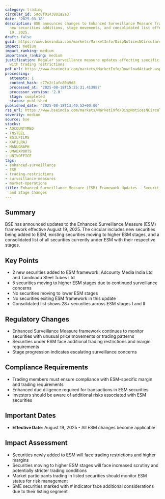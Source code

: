 ```yaml
---
category: trading
circular_id: 50c8f0143881a2a3
date: '2025-08-18'
description: BSE announces changes to Enhanced Surveillance Measure framework with
  new securities additions, stage movements, and consolidated list effective August
  19, 2025.
draft: false
guid: https://www.bseindia.com/markets/MarketInfo/DispNoticesNCirculars.aspx?Noticeid={C4AFB5EC-5698-49D0-83B7-C25E4001E993}&noticeno=20250818-55&dt=08/18/2025&icount=55&totcount=56&flag=0
impact: medium
impact_ranking: medium
importance_ranking: medium
justification: Regular surveillance measure updates affecting specific securities
  with trading restrictions
pdf_url: https://www.bseindia.com/markets/MarketInfo/DownloadAttach.aspx?id=20250818-55&attachedId=fe23a3e9-4e0c-441b-afda-651c4f569e67
processing:
  attempts: 1
  content_hash: c77e2c1afc80a9d8
  processed_at: '2025-08-18T15:25:31.413987'
  processor_version: '2.0'
  stage: completed
  status: published
published_date: '2025-08-18T13:40:52+00:00'
rss_url: https://www.bseindia.com/markets/MarketInfo/DispNoticesNCirculars.aspx?Noticeid={C4AFB5EC-5698-49D0-83B7-C25E4001E993}&noticeno=20250818-55&dt=08/18/2025&icount=55&totcount=56&flag=0
severity: medium
source: bse
stocks:
- ADCOUNTYMED
- TNSTEEL
- BGILFILMS
- KAPILRAJ
- MANUGRAPH
- UMAEXPORTS
- UNIVOFFICE
tags:
- enhanced-surveillance
- ESM
- trading-restrictions
- surveillance-measures
- market-operations
title: Enhanced Surveillance Measure (ESM) Framework Updates - Securities Moving In/Out
  and Stage Changes
---
```


## Summary

BSE has announced updates to the Enhanced Surveillance Measure (ESM) framework effective August 19, 2025. The circular includes new securities being added to ESM, existing securities moving to higher ESM stages, and a consolidated list of all securities currently under ESM with their respective stages.

## Key Points

- 2 new securities added to ESM framework: Adcounty Media India Ltd and Tamilnadu Steel Tubes Ltd
- 5 securities moving to higher ESM stages due to continued surveillance concerns
- No securities moving to lower ESM stages
- No securities exiting ESM framework in this update
- Consolidated list shows 28+ securities across ESM stages I and II

## Regulatory Changes

- Enhanced Surveillance Measure framework continues to monitor securities with unusual price movements or trading patterns
- Securities under ESM face additional trading restrictions and margin requirements
- Stage progression indicates escalating surveillance concerns

## Compliance Requirements

- Trading members must ensure compliance with ESM-specific margin and trading requirements
- Enhanced due diligence required for transactions in ESM securities
- Investors should be aware of additional risks associated with ESM securities

## Important Dates

- **Effective Date**: August 19, 2025 - All ESM changes become applicable

## Impact Assessment

- Securities newly added to ESM will face trading restrictions and higher margins
- Securities moving to higher ESM stages will face increased scrutiny and potentially stricter trading conditions
- Market participants trading in listed securities should monitor ESM status for risk management
- SME securities marked with # indicator face additional considerations due to their listing segment